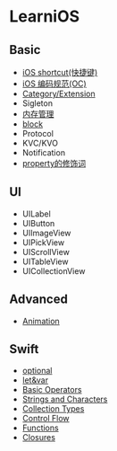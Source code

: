 # LearniOS



## Basic

* [iOS shortcut(快捷键)](https://github.com/fengzhihao123/LearniOS/blob/master/Basic/iOSshortcut.md)
* [iOS 编码规范(OC)](https://github.com/fengzhihao123/LearniOS/blob/master/Basic/CodeGuide/codeGuide.md)
* [Category/Extension](https://github.com/fengzhihao123/LearniOS/blob/master/Basic/Category:Extension.md)
* Sigleton
* [内存管理](https://github.com/fengzhihao123/LearniOS/blob/master/Basic/内存管理.md)
* [block](https://github.com/fengzhihao123/LearniOS/blob/master/Basic/block.md)
* Protocol
* KVC/KVO
* Notification
* [property的修饰词](https://github.com/fengzhihao123/LearniOS/blob/master/Basic/property修饰词.md)

## UI
* UILabel
* UIButton
* UIImageView
* UIPickView
* UIScrollView
* UITableView
* UICollectionView

## Advanced
* [Animation](https://github.com/fengzhihao123/LearniOS/blob/master/Advanced/Animation.md)

## Swift
* [optional](https://github.com/fengzhihao123/LearniOS/blob/master/Swift/optional.md)
* [let&var](https://github.com/fengzhihao123/LearniOS/blob/master/Swift/let:var.md)
* [Basic Operators](https://github.com/fengzhihao123/LearniOS/blob/master/Swift/basicOperator.md)
* [Strings and Characters](https://github.com/fengzhihao123/LearniOS/blob/master/Swift/stringAndCharacter.md)
* [Collection Types](https://github.com/fengzhihao123/LearniOS/blob/master/Swift/collectionTypes.md)
* [Control Flow](https://github.com/fengzhihao123/LearniOS/blob/master/Swift/controlFlow.md)
* [Functions](https://github.com/fengzhihao123/LearniOS/blob/master/Swift/functions.md)
* [Closures](https://github.com/fengzhihao123/LearniOS/blob/master/Swift/closures.md)

